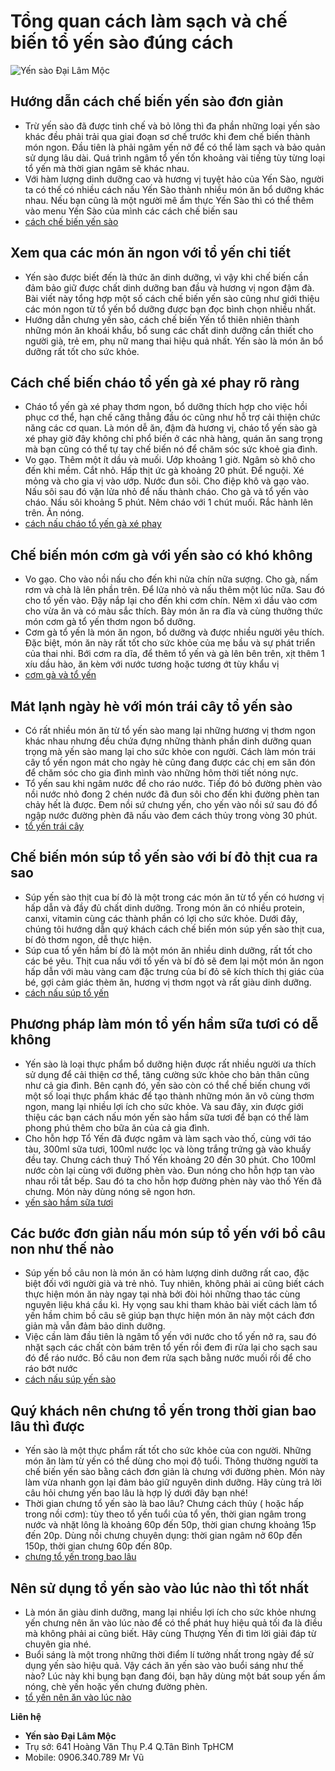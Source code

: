 # Tổng quan cách làm sạch và chế biến tổ yến sào đúng cách

![Yến sào Đại Lâm Mộc](http://toyensaovietnam.com/wp-content/uploads/2020/03/Tổng-quan-cách-làm-sạch-và-chế-biến-tổ-yến-sào-đúng-cách.jpg)

## Hướng dẫn cách chế biến yến sào đơn giản
*   Trừ yến sào đã được tinh chế và bỏ lông thì đa phần những loại yến sào khác đều phải trải qua giai đoạn sơ chế trước khi đem chế biến thành món ngon. Đầu tiên là phải ngâm yến nở để có thể làm sạch và bảo quản sử dụng lâu dài. Quá trình ngâm tổ yến tốn khoảng vài tiếng tùy từng loại tổ yến mà thời gian ngâm sẽ khác nhau.
*   Với hàm lượng dinh dưỡng cao và hương vị tuyệt hảo của Yến Sào, người ta có thế có nhiều cách nấu Yến Sào thành nhiều món ăn bổ dưỡng khác nhau. Nếu bạn cũng là một người mê ẩm thực Yến Sào thì có thể thêm vào menu Yến Sào của mình các cách chế biến sau
*   [cách chế biến yến sào](http://toyensaovietnam.com/cach-che-bien-lam-sach-to-yen-sao/)

## Xem qua các món ăn ngon với tổ yến chi tiết
*   Yến sào được biết đến là thức ăn dinh dưỡng, vì vậy khi chế biến cần đảm bảo giữ được chất dinh dưỡng ban đầu và hương vị ngon đậm đà. Bài viết này tổng hợp một số cách chế biến yến sào cũng như giới thiệu các món ngon từ tổ yến bổ dưỡng được bạn đọc bình chọn nhiều nhất.
*   Hướng dẫn chưng yến sào, cách chế biến Yến tổ thiên nhiên thành những món ăn khoái khẩu, bổ sung các chất dinh dưỡng cần thiết cho người già, trẻ em, phụ nữ mang thai hiệu quả nhất. Yến sào là món ăn bổ dưỡng rất tốt cho sức khỏe.

## Cách chế biến cháo tổ yến gà xé phay rõ ràng
*   Cháo tổ yến gà xé phay thơm ngon, bổ dưỡng thích hợp cho việc hồi phục cơ thể, hạn chế căng thẳng đầu óc cũng như hỗ trợ cải thiện chức năng các cơ quan. Là món dễ ăn, đậm đà hương vị, cháo tổ yến sào gà xé phay giờ đây không chỉ phổ biến ở các nhà hàng, quán ăn sang trọng mà bạn cũng có thể tự tay chế biến nó để chăm sóc sức khoẻ gia đình.
*   Vo gạo. Thêm một ít dầu và muối. Ướp khoảng 1 giờ. Ngâm sò khô cho đến khi mềm. Cắt nhỏ. Hấp thịt ức gà khoảng 20 phút. Ðể nguội. Xé mỏng và cho gia vị vào ướp. Nước đun sôi. Cho điệp khô và gạo vào. Nấu sôi sau đó vặn lửa nhỏ để nấu thành cháo. Cho gà và tổ yến vào cháo. Nấu sôi khoảng 5 phút. Nêm cháo với 1 chút muối. Rắc hành lên trên. Ăn nóng.
*   [cách nấu cháo tổ yến gà xé phay](http://toyensaovietnam.com/chao-to-yen-ga-xe-phay/)

## Chế biến món cơm gà với yến sào có khó không
*   Vo gạo. Cho vào nồi nấu cho đến khi nửa chín nữa sượng. Cho gà, nấm rơm và chà là lên phần trên. Để lửa nhỏ và nấu thêm một lúc nữa. Sau đó cho tổ yến vào. Đậy nắp lại cho đến khi cơm chín. Nêm xì dầu vào cơm cho vừa ăn và có màu sắc thích. Bày món ăn ra đĩa và cùng thưởng thức món cơm gà tổ yến thơm ngon bổ dưỡng.
*   Cơm gà tổ yến là món ăn ngon, bổ dưỡng và được nhiều người yêu thích. Đặc biệt, món ăn này rất tốt cho sức khỏe của mẹ bầu và sự phát triển của thai nhi. Bới cơm ra dĩa, để thêm tổ yến và gà lên bên trên, xịt thêm 1 xíu dầu hào, ăn kèm với nước tương hoặc tương ớt tùy khẩu vị
*   [cơm gà và tổ yến](http://toyensaovietnam.com/com-ga-va-to-yen/)

## Mát lạnh ngày hè với món trái cây tổ yến sào
*   Có rất nhiều món ăn từ tổ yến sào mang lại những hương vị thơm ngon khác nhau nhưng đều chứa đựng những thành phần dinh dưỡng quan trọng mà yến sào mang lại cho sức khỏe con người. Cách làm món trái cây tổ yến ngon mát cho ngày hè cũng đang được các chị em săn đón để chăm sóc cho gia đình mình vào những hôm thời tiết nóng nực.
*   Tổ yến sau khi ngâm nước để cho ráo nước. Tiếp đó bỏ đường phèn vào nồi nước nhỏ đong 2 chén nước đã đun sôi cho đến khi đường phèn tan chảy hết là được. Đem nồi sứ chưng yến, cho yến vào nồi sứ sau đó đổ ngập nước đường phèn đã nấu vào đem cách thủy trong vòng 30 phút.
*   [tổ yến trái cây](http://toyensaovietnam.com/trai-cay-to-yen/)

## Chế biến món súp tổ yến sào với bí đỏ thịt cua ra sao
*   Súp yến sào thịt cua bí đỏ là một trong các món ăn từ tổ yến có hương vị hấp dẫn và đầy đủ chất dinh dưỡng. Trong món ăn có nhiều protein, canxi, vitamin cùng các thành phần có lợi cho sức khỏe. Dưới đây, chúng tôi hướng dẫn quý khách cách chế biến món súp yến sào thịt cua, bí đỏ thơm ngon, dễ thực hiện.
*   Súp cua tổ yến hầm bí đỏ là một món ăn nhiều dinh dưỡng, rất tốt cho các bé yêu. Thịt cua nấu với tổ yến và bí đỏ sẽ đem lại một món ăn ngon hấp dẫn với màu vàng cam đặc trưng của bí đỏ sẽ kích thích thị giác của bé, gợi cảm giác thèm ăn, hương vị thơm ngọt và rất giàu dinh dưỡng.
*   [cách nấu súp tổ yến](http://toyensaovietnam.com/sup-bi-to-yen-sao-va-thit-cua/)

## Phương pháp làm món tổ yến hầm sữa tươi có dễ không
*   Yến sào là loại thực phẩm bổ dưỡng hiện được rất nhiều người ưa thích sử dụng để cải thiện cơ thể, tăng cường sức khỏe cho bản thân cũng như cả gia đình. Bên cạnh đó, yến sào còn có thể chế biến chung với một số loại thực phẩm khác để tạo thành những món ăn vô cùng thơm ngon, mang lại nhiều lợi ích cho sức khỏe. Và sau đây, xin được giới thiệu các bạn cách nấu món yến sào hầm sữa tươi để bạn có thể làm phong phú thêm cho bữa ăn của cả gia đình.
*   Cho hỗn hợp Tổ Yến đã được ngâm và làm sạch vào thố, cùng với táo tàu, 300ml sữa tươi, 100ml nước lọc và lòng trắng trứng gà vào khuấy đều tay. Chưng cách thuỷ Thố Yến khoảng 20 đến 30 phút. Cho 100ml nước còn lại cùng với đường phèn vào. Đun nóng cho hỗn hợp tan vào nhau rồi tắt bếp. Sau đó ta cho hỗn hợp đường phèn này vào thố Yến đã chưng. Món này dùng nóng sẽ ngon hơn.
*   [yến sào hầm sữa tươi](http://toyensaovietnam.com/to-yen-sao-ham-sua-tuoi/)

## Các bước đơn giản nấu món súp tổ yến với bồ câu non như thế nào
*   Súp yến bồ câu non là món ăn có hàm lượng dinh dưỡng rất cao, đặc biệt đối với người già và trẻ nhỏ. Tuy nhiên, không phải ai cũng biết cách thực hiện món ăn này ngay tại nhà bởi đòi hỏi những thao tác cùng nguyên liệu khá cầu kì. Hy vọng sau khi tham khảo bài viết cách làm tổ yến hầm chim bồ câu sẽ giúp bạn thực hiện món ăn này một cách đơn giản mà vẫn đảm bảo dinh dưỡng.
*   Việc cần làm đầu tiên là ngâm tổ yến với nước cho tổ yến nở ra, sau đó nhặt sạch các chất còn bám trên tổ yến rồi đem đi rửa lại cho sạch sau đó để ráo nước. Bồ câu non đem rửa sạch bằng nước muối rồi để cho ráo bớt nước
*   [cách nấu súp yến sào](http://toyensaovietnam.com/to-yen-voi-sup-bo-cau-non/)

## Quý khách nên chưng tổ yến trong thời gian bao lâu thì được
*   Yến sào là một thực phẩm rất tốt cho sức khỏe của con người. Những món ăn làm từ yến có thể dùng cho mọi độ tuổi. Thông thường người ta chế biến yến sào bằng cách đơn giản là chưng với đường phèn. Món này làm vừa nhanh gọn lại đảm bảo giữ nguyên dinh dưỡng. Hãy cùng trả lời câu hỏi chưng yến bao lâu là hợp lý dưới đây bạn nhé!
*   Thời gian chưng tổ yến sào là bao lâu? Chưng cách thủy ( hoặc hấp trong nồi cơm): tùy theo tổ yến tuổi của tổ yến, thời gian ngâm trong nước và nhặt lông là khoảng 60p đến 50p, thời gian chưng khoảng 15p đến 20p. Dùng nồi chưng chuyên dụng: thời gian ngâm nở 60p đến 150p, thời gian chưng 60p đến 80p.
*   [chưng tổ yến trong bao lâu](http://toyensaovietnam.com/thoi-gian-chung-to-yen-sao-cac-loai/)

## Nên sử dụng tổ yến sào vào lúc nào thì tốt nhất
*   Là món ăn giàu dinh dưỡng, mang lại nhiều lợi ích cho sức khỏe nhưng yến chưng nên ăn vào lúc nào để có thể phát huy hiệu quả tối đa là điều mà không phải ai cũng biết. Hãy cùng Thượng Yến đi tìm lời giải đáp từ chuyên gia nhé.
*   Buổi sáng là một trong những thời điểm lí tưởng nhất trong ngày để sử dụng yến sào hiệu quả. Vậy cách ăn yến sào vào buổi sáng như thế nào? Lúc này khi bụng bạn đang đói, bạn hãy dùng một bát soup yến ấm nóng, chè yến hoặc yến chưng đường phèn.
*   [tổ yến nên ăn vào lúc nào](http://toyensaovietnam.com/nen-an-to-yen-yen-sao-vao-luc-nao-thi-tot-nhat/)

**Liên hệ**
*   **Yến sào Đại Lâm Mộc**
*   Trụ sở: 641 Hoàng Văn Thụ P.4 Q.Tân Bình TpHCM
*   Mobile: 0906.340.789 Mr Vũ
